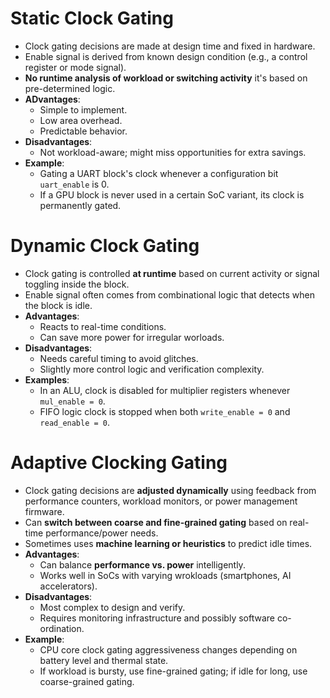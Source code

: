 # Static Clock Gating
- Clock gating decisions are made at design time and fixed in hardware.
- Enable signal is derived from known design condition (e.g., a control register or mode signal).
- **No runtime analysis of workload or switching activity** it's based on pre-determined logic.
- **ADvantages**:
  - Simple to implement.
  - Low area overhead.
  - Predictable behavior.
- **Disadvantages**:
  - Not workload-aware; might miss opportunities for extra savings.
- **Example**:
  - Gating a UART block's clock whenever a configuration bit `uart_enable` is 0.
  - If a GPU block is never used in a certain SoC variant, its clock is permanently gated.

# Dynamic Clock Gating
- Clock gating is controlled **at runtime** based on current activity or signal toggling inside the block.
- Enable signal often comes from combinational logic that detects when the block is idle.
- **Advantages**:
  - Reacts to real-time conditions.
  - Can save more power for irregular worloads.
- **Disadvantages**:
  - Needs careful timing to avoid glitches.
  - Slightly more control logic and verification complexity.
- **Examples**:
  - In an ALU, clock is disabled for multiplier registers whenever `mul_enable = 0`.
  - FIFO logic clock is stopped when both `write_enable = 0` and `read_enable = 0`.
 
# Adaptive Clocking Gating
- Clock gating decisions are **adjusted dynamically** using feedback from performance counters, workload monitors, or power management firmware.
- Can **switch between coarse and fine-grained gating** based on real-time performance/power needs.
- Sometimes uses **machine learning or heuristics** to predict idle times.
- **Advantages**:
  - Can balance **performance vs. power** intelligently.
  - Works well in SoCs with varying wrokloads (smartphones, AI accelerators).
- **Disadvantages**:
  - Most complex to design and verify.
  - Requires monitoring infrastructure and possibly software co-ordination.
- **Example**:
  - CPU core clock gating aggressiveness changes depending on battery level and thermal state.
  - If workload is bursty, use fine-grained gating; if idle for long, use coarse-grained gating.
